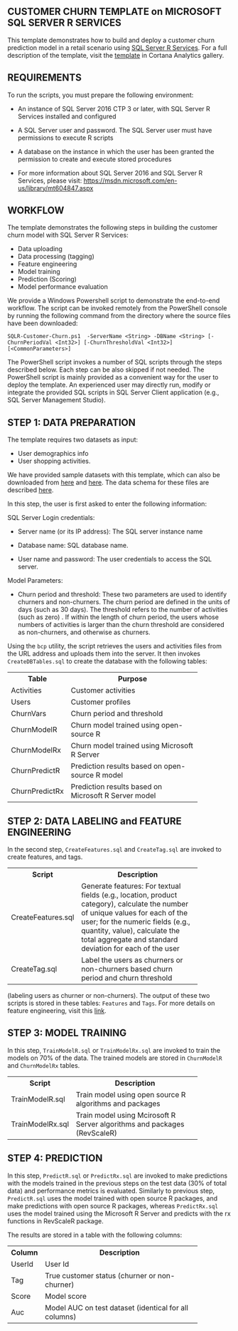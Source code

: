 CUSTOMER CHURN TEMPLATE on MICROSOFT SQL SERVER R SERVICES
----------------------------------------------------------

This template demonstrates how to build and deploy a customer churn prediction model in a retail scenario using [SQL Server R Services](https://msdn.microsoft.com/en-us/library/mt604845.aspx). For a full description of the template, visit the [template](http://gallery.cortanaanalytics.com/Collection/Retail-Customer-Churn-Prediction-Template-1) in Cortana Analytics gallery.


REQUIREMENTS
------------

To run the scripts, you must prepare the following environment:

 * An instance of SQL Server 2016 CTP 3 or later, with SQL Server R Services installed and configured
 * A SQL Server user and password. The SQL Server user must have permissions to execute R scripts
 * A database on the instance in which the user has been granted the permission to create and execute stored procedures
 
 * For more information about SQL Server 2016 and SQL Server R Services, please visit:
   https://msdn.microsoft.com/en-us/library/mt604847.aspx
 
 
WORKFLOW
-------------------

The template demonstrates the following steps in building the customer churn model with SQL Server R Services:

* Data uploading
* Data processing (tagging)
* Feature engineering
* Model training
* Prediction (Scoring)
* Model performance evaluation
 
We provide a Windows Powershell script to demonstrate the end-to-end workflow. The script can be invoked remotely from the PowerShell console by running the following command from the directory where the source files have been downloaded:

	SQLR-Customer-Churn.ps1  -ServerName <String> -DBName <String> [-ChurnPeriodVal <Int32>] [-ChurnThresholdVal <Int32>] [<CommonParameters>]

The PowerShell script invokes a number of SQL scripts through the steps described below. Each step can be also skipped if not needed. The PowerShell script is mainly provided as a convenient way for the user to deploy the template. An experienced user may directly run, modify or integrate the provided SQL scripts in SQL Server Client application (e.g., SQL Server Management Studio).    

   
STEP 1: DATA PREPARATION
------------------------

The template requires two datasets as input: 

* User demographics info
* User shopping activities. 

We have provided sample datasets with this template, which can also be downloaded from [here](http://azuremlsamples.azureml.net/templatedata/RetailChurn_ActivityInfoData.csv) and [here](http://azuremlsamples.azureml.net/templatedata/RetailChurn_UserInfoData.csv).
The data schema for these files are described [here](http://gallery.cortanaanalytics.com/Experiment/Retail-Churn-Template-Step-1-of-4-tagging-data-1).

In this step, the user is first asked to enter the following information:

SQL Server Login credentials:

 * Server name (or its IP address): The SQL server instance name 
 
 * Database name: SQL database name. 
 
 * User name and password: The user credentials to access the SQL server.     

Model Parameters:

 * Churn period and threshold: These two parameters are used to identify churners and non-churners. The churn period are defined in the units of days (such as 30 days). The threshold refers to the number of activities (such as zero) . If within the length of churn period, the users whose numbers of activities is larger than the churn threshold are considered as non-churners, and otherwise as churners. 
 
Using the `bcp` utility, the script retrieves the users and activities files from the URL address and uploads them into the server. It then invokes `CreateDBTables.sql` to create the database with the following tables: 

<table style="width:85%">
  <tr>
    <th>Table</th>
    <th>Purpose</th>
  </tr>
  <tr>
    <td>Activities</td>
    <td>Customer activities</td>
  </tr>
  <tr>
    <td>Users</td>
    <td>Customer profiles</td>
  </tr>
    <td>ChurnVars</td>
    <td>Churn period and threshold</td>
  </tr>
    <td>ChurnModelR</td>
    <td>Churn model trained using open-source R</td>
  </tr>
  </tr>
    <td>ChurnModelRx</td>
    <td>Churn model trained using Microsoft R Server</td>
  </tr>
    <td>ChurnPredictR</td>
    <td>Prediction results based on open-source R model</td>
  </tr>
  </tr>
    <td>ChurnPredictRx</td>
    <td>Prediction results based on Microsoft R Server model</td>
</table>


STEP 2: DATA LABELING and FEATURE ENGINEERING
---------------------------

In the second step, `CreateFeatures.sql` and `CreateTag.sql` are invoked to create features,  and tags.

<table style="width:85%">
  <tr>
    <th>Script</th>
    <th>Description</th>
  </tr>
  <tr>
    <td>CreateFeatures.sql</td>
    <td>Generate features: For textual fields (e.g., location, product category), calculate the number of unique values for each of the user; for the numeric fields (e.g., quantity, value), calculate the total aggregate and standard deviation for each of the user</td>
  </tr>
  <tr>
    <td>CreateTag.sql</td>
    <td>Label the users as churners or non-churners based churn period and churn threshold</td>
  </tr>
</table> 

 (labeling users as churner or non-churners). The output of these two scripts is stored in these tables: `Features` and `Tags`. For more details on feature engineering, visit this [link](http://gallery.cortanaanalytics.com/Collection/Retail-Customer-Churn-Prediction-Template-1).

STEP 3: MODEL TRAINING
------------------------------

In this step, `TrainModelR.sql` or `TrainModelRx.sql` are invoked to train the models on 70% of the data. The trained models are stored in `ChurnModelR` and `ChurnModelRx` tables.

<table style="width:85%">
  <tr>
    <th>Script</th>
    <th>Description</th>
  </tr>
  <tr>
    <td>TrainModelR.sql</td>
    <td>Train model using open source R algorithms and packages </td>
  </tr>
  <tr>
    <td>TrainModelRx.sql</td>
    <td>Train model using Mcirosoft R Server algorithms and packages (RevScaleR)</td>
  </tr>
</table> 

STEP 4: PREDICTION
----------------------------------

In this step, `PredictR.sql` or `PredictRx.sql` are invoked to make predictions with the models trained in the previous steps on the test data (30% of total data) and performance metrics is evaluated. Similarly to previous step, `PredictR.sql` uses the model trained with open source R packages, and make predictions with open source R packages, whereas `PredictRx.sql` uses the model trained using the Microsoft R Server and predicts with the rx functions in RevScaleR package. 

The results are stored in a table with the following columns:

<table style="width:85%">
  <tr>
    <th>Column</th>
    <th>Description</th>
  </tr>
  <tr>
    <td>UserId</td>
    <td>User Id</td>
  <tr>
    <td>Tag</td>
    <td>True customer status (churner or non-churner)</td>
  
  </tr>
    <td>Score</td>
    <td>Model score</td>
  </tr>
    <td>Auc</td>
    <td>Model AUC on test dataset (identical for all columns)</td>
  </tr>
</table>